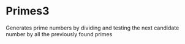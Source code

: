 # Primes3
Generates prime numbers by dividing and testing the next candidate number by all the previously found primes
